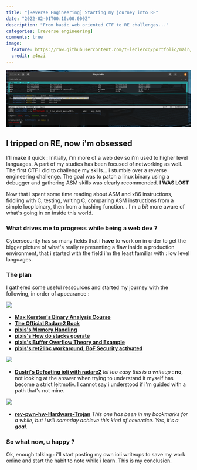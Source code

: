 ```yaml
---
title: "[Reverse Engineering] Starting my journey into RE"
date: "2022-02-01T00:10:00.000Z"
description: "From basic web oriented CTF to RE challenges..."
categories: [reverse engineering]
comments: true
image:
  feature: https://raw.githubusercontent.com/t-leclercq/portfolio/main/content/assets/ASM.png?token=GHSAT0AAAAAABQQAU33U6ECYBOHRCPL3Z4AYSZNKAQ
  credit: z4nzi
---
```


![Debug session in gdb](https://raw.githubusercontent.com/t-leclercq/portfolio/main/content/assets/ASM.png?token=GHSAT0AAAAAABQQAU33U6ECYBOHRCPL3Z4AYSZNKAQ)

## I tripped on RE, now i'm obsessed

I'll make it quick : Initially, i'm more of a web dev so i'm used to higher level languages. A part of my studies has been focused of networking as well. The first CTF i did to challenge my skills... i stumble over a reverse engineering challenge. The goal was to patch a linux binary using a debugger and gathering ASM skills was clearly recommended. **I WAS LOST**

Now that i spent some time reading about ASM and x86 instructions, fiddling with C, testing, writing C, comparing ASM instructions from a simple loop binary, then from a hashing function... I'm a *bit* more aware of what's going in on inside this world.

### What drives me to progress while being a web dev ?

Cybersecurity has so many fields that i **have** to work on in order to get the bigger picture of what's really representing a flaw inside a production environment, that i started with the field i'm the least familiar with : low level languages.

### The plan

I gathered some useful ressources and started my journey with the following, in order of appearance :


![](https://us-central1-progress-markdown.cloudfunctions.net/progress/100)
- **[Max Kersten's Binary Analysis Course](https://maxkersten.nl/binary-analysis-course/)**
- **[The Official Radare2 Book](https://book.rada.re/)**
- **[pixis's Memory Handling](https://beta.hackndo.com/memory-allocation/)**
- **[pixis's How do stacks operate](https://beta.hackndo.com/stack-introduction/)**
- **[pixis's Buffer Overflow Theory and Example](https://beta.hackndo.com/buffer-overflow/)**
- **[pixis's ret2libc workaround, BoF Security activated](https://beta.hackndo.com/retour-a-la-libc/)**

![](https://us-central1-progress-markdown.cloudfunctions.net/progress/60)
- **[Dustri's Defeating ioli with radare2](https://dustri.org/b/defeating-ioli-with-radare2.html)**
*lol too easy this is a writeup* : **no**, not looking at the answer when trying to understand it myself has become a strict leitmotiv. I cannot say i understood if i'm guided with a path that's not mine.

![](https://us-central1-progress-markdown.cloudfunctions.net/progress/2)
- **[rev-pwn-hw-Hardware-Trojan](https://github.com/pwn2winctf/challenges-2020/tree/master/rev-pwn-hw-Hardware-Trojan)**
*This one has been in my bookmarks for a while, but i will someday achieve this kind of ecxercice. Yes, it's a **goal**.*

### So what now, u happy ?

Ok, enough talking : i'll start posting my own ioli writeups to save my work online and start the habit to note while i learn.
This is my conclusion.

